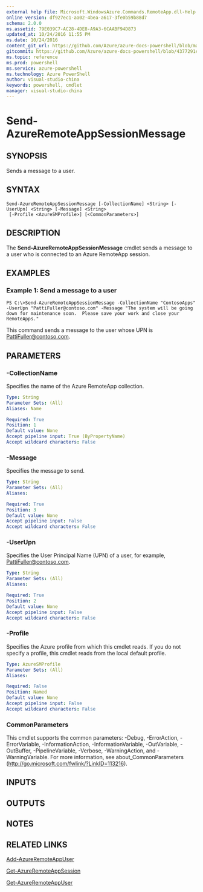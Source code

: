 ```yaml
---
external help file: Microsoft.WindowsAzure.Commands.RemoteApp.dll-Help.xml
online version: df927ec1-aa02-4bea-a617-3fe0b59b88d7
schema: 2.0.0
ms.assetid: 79E039C7-AC28-4DE8-A9A3-6CAABF94D873
updated_at: 10/24/2016 11:55 PM
ms.date: 10/24/2016
content_git_url: https://github.com/Azure/azure-docs-powershell/blob/master/azureps-cmdlets-docs/ServiceManagement/Azure.RemoteApp/v3.0.0/Send-AzureRemoteAppSessionMessage.md
gitcommit: https://github.com/Azure/azure-docs-powershell/blob/4377291ee360e58e2c1c5d644155daf6a0279055/azureps-cmdlets-docs/ServiceManagement/Azure.RemoteApp/v3.0.0/Send-AzureRemoteAppSessionMessage.md
ms.topic: reference
ms.prod: powershell
ms.service: azure-powershell
ms.technology: Azure PowerShell
author: visual-studio-china
keywords: powershell, cmdlet
manager: visual-studio-china
---
```


# Send-AzureRemoteAppSessionMessage

## SYNOPSIS
Sends a message to a user.

## SYNTAX

```
Send-AzureRemoteAppSessionMessage [-CollectionName] <String> [-UserUpn] <String> [-Message] <String>
 [-Profile <AzureSMProfile>] [<CommonParameters>]
```

## DESCRIPTION
The **Send-AzureRemoteAppSessionMessage** cmdlet sends a message to a user who is connected to an Azure RemoteApp session.

## EXAMPLES

### Example 1: Send a message to a user
```
PS C:\>Send-AzureRemoteAppSessionMessage -CollectionName "ContosoApps" -UserUpn "PattiFuller@contoso.com" -Message "The system will be going down for maintenance soon.  Please save your work and close your RemoteApps."
```

This command sends a message to the user whose UPN is PattiFuller@contoso.com.

## PARAMETERS

### -CollectionName
Specifies the name of the Azure RemoteApp collection.

```yaml
Type: String
Parameter Sets: (All)
Aliases: Name

Required: True
Position: 1
Default value: None
Accept pipeline input: True (ByPropertyName)
Accept wildcard characters: False
```

### -Message
Specifies the message to send.

```yaml
Type: String
Parameter Sets: (All)
Aliases: 

Required: True
Position: 3
Default value: None
Accept pipeline input: False
Accept wildcard characters: False
```

### -UserUpn
Specifies the User Principal Name (UPN) of a user, for example, PattiFuller@contoso.com.

```yaml
Type: String
Parameter Sets: (All)
Aliases: 

Required: True
Position: 2
Default value: None
Accept pipeline input: False
Accept wildcard characters: False
```

### -Profile
Specifies the Azure profile from which this cmdlet reads.
If you do not specify a profile, this cmdlet reads from the local default profile.

```yaml
Type: AzureSMProfile
Parameter Sets: (All)
Aliases: 

Required: False
Position: Named
Default value: None
Accept pipeline input: False
Accept wildcard characters: False
```

### CommonParameters
This cmdlet supports the common parameters: -Debug, -ErrorAction, -ErrorVariable, -InformationAction, -InformationVariable, -OutVariable, -OutBuffer, -PipelineVariable, -Verbose, -WarningAction, and -WarningVariable. For more information, see about_CommonParameters (http://go.microsoft.com/fwlink/?LinkID=113216).

## INPUTS

## OUTPUTS

## NOTES

## RELATED LINKS

[Add-AzureRemoteAppUser](./Add-AzureRemoteAppUser.md)

[Get-AzureRemoteAppSession](./Get-AzureRemoteAppSession.md)

[Get-AzureRemoteAppUser](./Get-AzureRemoteAppUser.md)


